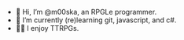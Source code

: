 - 👋 Hi, I’m @m00ska, an RPGLe programmer.
- 🌱 I’m currently (re)learning git, javascript, and c#.
- 🧙‍♂️ I enjoy TTRPGs.

<!---
m00ska/m00ska is a ✨ special ✨ repository because its `README.md` (this file) appears on your GitHub profile.
You can click the Preview link to take a look at your changes.
--->
